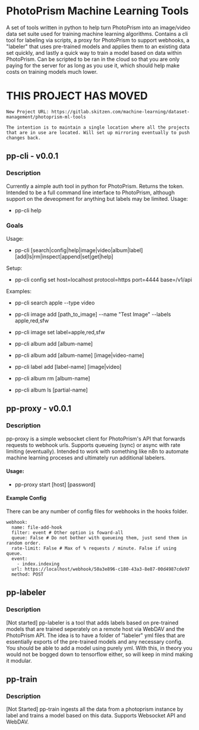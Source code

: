 # PhotoPrism Machine Learning Tools
A set of tools written in python to help turn PhotoPrism into an image/video data set suite used for training machine learning algorithms. Contains a cli tool for labeling via scripts, a proxy for PhotoPrism to support webhooks, a "labeler" that uses pre-trained models and applies them to an existing data set quickly, and lastly a quick way to train a model based on data within PhotoPrism. Can be scripted to be ran in the cloud so that you are only paying for the server for as long as you use it, which should help make costs on training models much lower. 

# THIS PROJECT HAS MOVED
```
New Project URL: https://gitlab.skitzen.com/machine-learning/dataset-management/photoprism-ml-tools

The intention is to maintain a single location where all the projects that are in use are located. Will set up mirroring eventually to push changes back. 
```

## pp-cli - v0.0.1
### Description
Currently a aimple auth tool in python for PhotoPrism. Returns the token. Intended to be a full command line interface to PhotoPrism, although support on the deveopment for anything but labels may be limited.
Usage:
- pp-cli help


### Goals

Usage: 
- pp-cli [search|config|help|image|video|album|label] [add|ls|rm|inspect|append|set|get|help]

Setup:
- pp-cli config set host=localhost protocol=https port=4444 base=/v1/api

Examples:
- pp-cli search apple --type video

- pp-cli image add [path_to_image] --name "Test Image" --labels apple,red,sfw

- pp-cli image set label=apple,red,sfw

- pp-cli album add [album-name]

- pp-cli album add [album-name] [image|video-name]

- pp-cli label add [label-name] [image|video]

- pp-cli album rm [album-name]

- pp-cli album ls [partial-name]

## pp-proxy - v0.0.1
### Description
pp-proxy is a simple websocket client for PhotoPrism's API that forwards requests to webhook urls. Supports queueing (sync) or async with rate limiting (eventually). Intended to work with something like n8n to automate machine learning proceses and ultimately run additional labelers.

#### Usage: 
- pp-proxy start [host] [password]

#### Example Config
There can be any number of config files for webhooks in the hooks folder.
```
webhook:
  name: file-add-hook
  filter: event # Other option is foward-all
  queue: False # Do not bother with queueing them, just send them in random order.
  rate-limit: False # Max of % requests / minute. False if using queue.
  event:
    - index.indexing
  url: https://localhost/webhook/50a3e896-c180-43a3-8e87-00d4987cde97
  method: POST
```

## pp-labeler
### Description
[Not started] pp-labeler is a tool that adds labels based on pre-trained models that are trained seperately on a remote host via WebDAV and the PhotoPrism API. The idea is to have a folder of "labeler" yml files that are essentially exports of the pre-trained models and any necessary config. You should be able to add a model using purely yml. With this, in theory you would not be bogged down to tensorflow either, so will keep in mind making it modular. 

## pp-train
### Description
[Not Started] pp-train ingests all the data from a photoprism instance by label and trains a model based on this data. Supports Websocket API and WebDAV.
